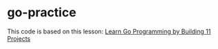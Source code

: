 # go-practice

This code is based on this lesson: [Learn Go Programming by Building 11 Projects](https://www.youtube.com/watch?v=jFfo23yIWac)
